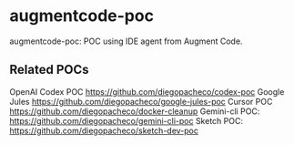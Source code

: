 # augmentcode-poc

augmentcode-poc: POC using IDE agent from Augment Code.

## Related POCs

OpenAI Codex POC https://github.com/diegopacheco/codex-poc
Google Jules https://github.com/diegopacheco/google-jules-poc
Cursor POC https://github.com/diegopacheco/docker-cleanup
Gemini-cli POC: https://github.com/diegopacheco/gemini-cli-poc
Sketch POC: https://github.com/diegopacheco/sketch-dev-poc